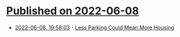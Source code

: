 # [Published on 2022-06-08](index.md)

* [2022-06-08, 19:58:03](https://news.ycombinator.com/item?id=31673146) - [Less Parking Could Mean More Housing](https://www.pewtrusts.org/en/research-and-analysis/blogs/stateline/2022/06/08/less-parking-could-mean-more-housing)

